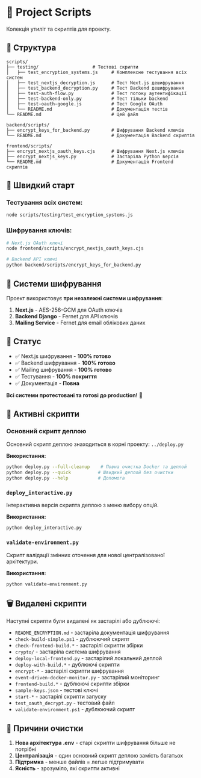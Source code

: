 # 📜 Project Scripts

Колекція утиліт та скриптів для проекту.

## 📁 Структура

```
scripts/
├── testing/                    # Тестові скрипти
│   ├── test_encryption_systems.js     # Комплексне тестування всіх систем
│   ├── test_nextjs_decryption.js      # Тест Next.js дешифрування
│   ├── test_backend_decryption.py     # Тест Backend дешифрування
│   ├── test-auth-flow.py              # Тест потоку аутентифікації
│   ├── test-backend-only.py           # Тест тільки backend
│   ├── test-oauth-google.js           # Тест Google OAuth
│   └── README.md                      # Документація тестів
└── README.md                          # Цей файл

backend/scripts/
├── encrypt_keys_for_backend.py        # Шифрування Backend ключів
└── README.md                          # Документація Backend скриптів

frontend/scripts/
├── encrypt_nextjs_oauth_keys.cjs      # Шифрування Next.js ключів
├── encrypt_nextjs_keys.py             # Застаріла Python версія
└── README.md                          # Документація Frontend скриптів
```

## 🚀 Швидкий старт

### Тестування всіх систем:
```bash
node scripts/testing/test_encryption_systems.js
```

### Шифрування ключів:
```bash
# Next.js OAuth ключі
node frontend/scripts/encrypt_nextjs_oauth_keys.cjs

# Backend API ключі
python backend/scripts/encrypt_keys_for_backend.py
```

## 🔐 Системи шифрування

Проект використовує **три незалежні системи шифрування**:

1. **Next.js** - AES-256-GCM для OAuth ключів
2. **Backend Django** - Fernet для API ключів
3. **Mailing Service** - Fernet для email облікових даних

## 🎯 Статус

- ✅ Next.js шифрування - **100% готово**
- ✅ Backend шифрування - **100% готово**
- ✅ Mailing шифрування - **100% готово**
- ✅ Тестування - **100% покриття**
- ✅ Документація - **Повна**

**Всі системи протестовані та готові до production!** 🚀

## 🎯 Активні скрипти

### Основний скрипт деплою
Основний скрипт деплою знаходиться в корні проекту: `../deploy.py`

**Використання:**
```bash
python deploy.py --full-cleanup    # Повна очистка Docker та деплой
python deploy.py --quick          # Швидкий деплой без очистки
python deploy.py --help           # Допомога
```

### `deploy_interactive.py`
Інтерактивна версія скрипта деплою з меню вибору опцій.

**Використання:**
```bash
python deploy_interactive.py
```

### `validate-environment.py`
Скрипт валідації змінних оточення для нової централізованої архітектури.

**Використання:**
```bash
python validate-environment.py
```

## 🗑️ Видалені скрипти

Наступні скрипти були видалені як застарілі або дублюючі:
- `README_ENCRYPTION.md` - застаріла документація шифрування
- `check-build-simple.ps1` - дублюючий скрипт
- `check-frontend-build.*` - застарілі скрипти збірки
- `crypto/` - застаріла система шифрування
- `deploy-local-frontend.py` - застарілий локальний деплой
- `deploy-with-build.*` - дублюючі скрипти
- `encrypt-*` - застарілі скрипти шифрування
- `event-driven-docker-monitor.py` - застарілий моніторинг
- `frontend-build.*` - дублюючі скрипти збірки
- `sample-keys.json` - тестові ключі
- `start-*` - застарілі скрипти запуску
- `test_oauth_decrypt.py` - тестовий файл
- `validate-environment.ps1` - дублюючий скрипт

## 🎯 Причини очистки

1. **Нова архітектура .env** - старі скрипти шифрування більше не потрібні
2. **Централізація** - один основний скрипт деплою замість багатьох
3. **Підтримка** - менше файлів = легше підтримувати
4. **Ясність** - зрозуміло, які скрипти активні
